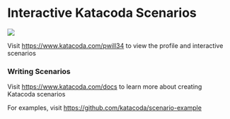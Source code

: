 # Interactive Katacoda Scenarios

[![](http://shields.katacoda.com/katacoda/pwill34/count.svg)](https://www.katacoda.com/pwill34 "Get your profile on Katacoda.com")

Visit https://www.katacoda.com/pwill34 to view the profile and interactive scenarios

### Writing Scenarios
Visit https://www.katacoda.com/docs to learn more about creating Katacoda scenarios

For examples, visit https://github.com/katacoda/scenario-example
